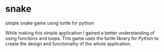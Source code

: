# snake
simple snake game using turtle for python


While making this simple application I gained a better understanding of using functions and loops.
This game uses the turtle library for Python to create the design and functionality of the whole application.
